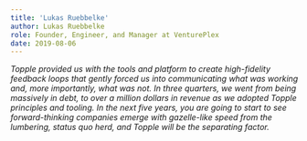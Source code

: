 ```yaml
---
title: 'Lukas Ruebbelke'
author: Lukas Ruebbelke
role: Founder, Engineer, and Manager at VenturePlex
date: 2019-08-06
---
```


_Topple provided us with the tools and platform to create high-fidelity feedback loops that gently forced us into communicating what was working and, more importantly, what was not. In three quarters, we went from being massively in debt, to over a million dollars in revenue as we adopted Topple principles and tooling. In the next five years, you are going to start to see forward-thinking companies emerge with gazelle-like speed from the lumbering, status quo herd, and Topple will be the separating factor._
